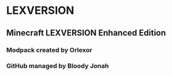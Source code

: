# LEXVERSION
## Minecraft LEXVERSION Enhanced Edition
### Modpack created by Orlexor
### GitHub managed by Bloody Jonah
